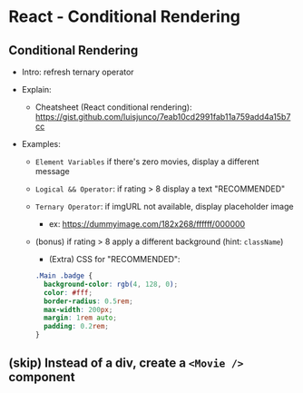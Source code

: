 
# React - Conditional Rendering


<!--

@todo: Record video

- initial code for video: https://codesandbox.io/s/cool-smoke-t68mxc?file=/src/App.js

- recording:
  - explain initial code
  - why we can not use if-else statement
  - intro cheatsheet + 3 ways
  - (bonus) can also create another app to show that conditional rendering applies to other cases, not just props (ex. when a counter of likes reaches a number - state)
  
-->



## Conditional Rendering

- Intro: refresh ternary operator

- Explain:
  - Cheatsheet (React conditional rendering): https://gist.github.com/luisjunco/7eab10cd2991fab11a759add4a15b7cc

  <!-- @todo: add demos (stackblitz) to the cheatsheet (plus quick exercise) -->


- Examples:
  - `Element Variables` if there's zero movies, display a different message
  - `Logical && Operator`: if rating > 8 display a text "RECOMMENDED"
  - `Ternary Operator`: if imgURL not  available, display placeholder image
    - ex: https://dummyimage.com/182x268/ffffff/000000

  - (bonus) if rating > 8 apply a different background (hint: `className`)


      - (Extra) CSS for "RECOMMENDED":

      ```css
      .Main .badge {
        background-color: rgb(4, 128, 0);
        color: #fff;
        border-radius: 0.5rem;
        max-width: 200px;
        margin: 1rem auto;
        padding: 0.2rem;
      }
      ```



## (skip) Instead of a div, create a `<Movie />` component
  <!-- @LT: skip this (we haven't seen communication from child to parent component + they don't need it for today's lab) -->
  

